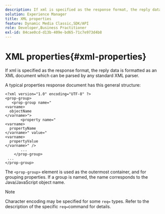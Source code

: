 ```yaml
---
description: If xml is specified as the response format, the reply data is formatted as an XML document which can be parsed by any standard XML parser.
solution: Experience Manager
title: XML properties
feature: Dynamic Media Classic,SDK/API
role: Developer,Business Practitioner
exl-id: 84cae0cd-d13b-409e-bd65-71c7e973d4b8
---
```

# XML properties{#xml-properties}

If xml is specified as the response format, the reply data is formatted as an XML document which can be parsed by any standard XML parser.

 A typical properties response document has this general structure:

```
<?xml version="1.0" encoding="UTF-8" ?>
<prop-group>
   <prop-group name="
<varname>
  objectName
</varname>">
       <property name="
<varname>
  propertyName
</varname>" value="
<varname>
  propertyValue
</varname>" />
       ...
    </prop-group>
 ...
</prop-group>

```

The `<prop-group>` element is used as the outermost container, and for grouping properties. If a group is named, the name corresponds to the Java/JavaScript object name.

>[!NOTE]
>
>Character encoding may be specified for some `req=` types. Refer to the description of the specific `req=`command for details.
